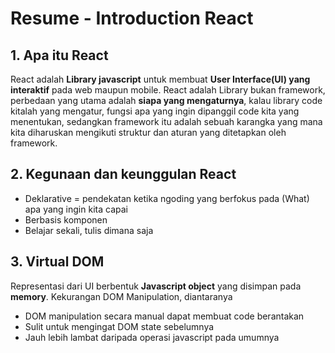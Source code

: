 # **Resume - Introduction React**

## **1. Apa itu React**

React adalah **Library javascript** untuk membuat **User Interface(UI) yang interaktif** pada web maupun mobile. React adalah Library bukan framework, perbedaan yang utama adalah **siapa yang mengaturnya**, kalau library code kitalah yang mengatur, fungsi apa yang ingin dipanggil code kita yang menentukan, sedangkan framework itu adalah sebuah karangka yang mana kita diharuskan mengikuti struktur dan aturan yang ditetapkan oleh framework.

## **2. Kegunaan dan keunggulan React**

- Deklarative = pendekatan ketika ngoding yang berfokus pada (What) apa yang ingin kita capai
- Berbasis komponen
- Belajar sekali, tulis dimana saja

## **3. Virtual DOM**

Representasi dari UI berbentuk **Javascript object** yang disimpan pada **memory**.
Kekurangan DOM Manipulation, diantaranya

- DOM manipulation secara manual dapat membuat code berantakan
- Sulit untuk mengingat DOM state sebelumnya
- Jauh lebih lambat daripada operasi javascript pada
  umumnya
